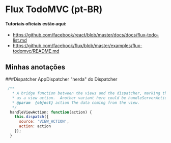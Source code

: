 # Flux TodoMVC (pt-BR)

#### Tutoriais oficiais estão aqui:
- https://github.com/facebook/react/blob/master/docs/docs/flux-todo-list.md
- https://github.com/facebook/flux/blob/master/examples/flux-todomvc/README.md

## Minhas anotações

###Dispatcher
AppDispatcher "herda" do Dispatcher

```js
 /**
   * A bridge function between the views and the dispatcher, marking the action
   * as a view action.  Another variant here could be handleServerAction.
   * @param  {object} action The data coming from the view.
   */
  handleViewAction: function(action) {
    this.dispatch({
      source: 'VIEW_ACTION',
      action: action
    });
  }
```

